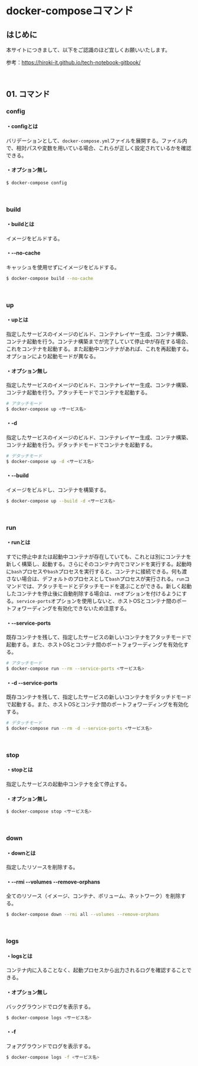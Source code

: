 # docker-composeコマンド

## はじめに

本サイトにつきまして、以下をご認識のほど宜しくお願いいたします。

参考：https://hiroki-it.github.io/tech-notebook-gitbook/

<br>

## 01. コマンド

### config

#### ・configとは

バリデーションとして、```docker-compose.yml```ファイルを展開する。ファイル内で、相対パスや変数を用いている場合、これらが正しく設定されているかを確認できる。

#### ・オプション無し

```bash
$ docker-compose config
```

<br>

### build

#### ・buildとは

イメージをビルドする。

#### ・--no-cache

キャッシュを使用せずにイメージをビルドする。

```bash
$ docker-compose build --no-cache
```

<br>

### up 

#### ・upとは

指定したサービスのイメージのビルド、コンテナレイヤー生成、コンテナ構築、コンテナ起動を行う。コンテナ構築までが完了していて停止中が存在する場合、これをコンテナを起動する。また起動中コンテナがあれば、これを再起動する。オプションにより起動モードが異なる。

#### ・オプション無し

指定したサービスのイメージのビルド、コンテナレイヤー生成、コンテナ構築、コンテナ起動を行う。アタッチモードでコンテナを起動する。

```bash
# アタッチモード
$ docker-compose up <サービス名>
```

#### ・-d

指定したサービスのイメージのビルド、コンテナレイヤー生成、コンテナ構築、コンテナ起動を行う。デタッチドモードでコンテナを起動する。

```bash
# デタッチモード
$ docker-compose up -d <サービス名>
```

#### ・--build

イメージをビルドし、コンテナを構築する。

```bash
$ docker-compose up --build -d <サービス名>
```

<br>

### run

#### ・runとは

すでに停止中または起動中コンテナが存在していても、これとは別にコンテナを新しく構築し、起動する。さらにそのコンテナ内でコマンドを実行する。起動時に```bash```プロセスや```bash```プロセスを実行すると、コンテナに接続できる。何も渡さない場合は、デフォルトのプロセスとして```bash```プロセスが実行される。```run```コマンドでは、アタッチモードとデタッチモードを選ぶことができる。新しく起動したコンテナを停止後に自動削除する場合は、```rm```オプションを付けるようにする。```service-ports```オプションを使用しないと、ホストOSとコンテナ間のポートフォワーディングを有効化できないため注意する。

#### ・--service-ports

既存コンテナを残して、指定したサービスの新しいコンテナをアタッチモードで起動する。また、ホストOSとコンテナ間のポートフォワーディングを有効化する。

```bash
# アタッチモード
$ docker-compose run --rm --service-ports <サービス名>
```

#### ・-d --service-ports

既存コンテナを残して、指定したサービスの新しいコンテナをデタッチドモードで起動する。また、ホストOSとコンテナ間のポートフォワーディングを有効化する。

```bash
# デタッチモード
$ docker-compose run --rm -d --service-ports <サービス名>
```

<br>

### stop

#### ・stopとは

指定したサービスの起動中コンテナを全て停止する。

#### ・オプション無し

```bash
$ docker-compose stop <サービス名>
```

<br>

### down

#### ・downとは

指定したリソースを削除する。

#### ・--rmi --volumes --remove-orphans

全てのリソース（イメージ、コンテナ、ボリューム、ネットワーク）を削除する。

```bash
$ docker-compose down --rmi all --volumes --remove-orphans
```

<br>

### logs

#### ・logsとは

コンテナ内に入ることなく、起動プロセスから出力されるログを確認することできる。

#### ・オプション無し

バックグラウンドでログを表示する。

```bash
$ docker-compose logs <サービス名>
```

#### ・-f

フォアグラウンドでログを表示する。

```bash
$ docker-compose logs -f <サービス名>
```

<br>

